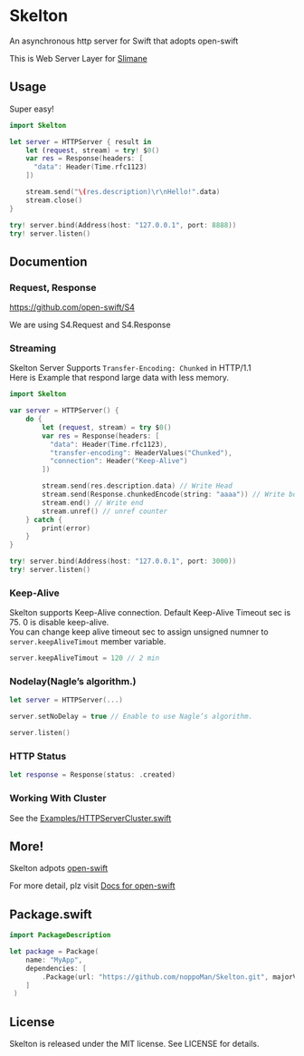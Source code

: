 # Skelton
An asynchronous http server for Swift that adopts open-swift

This is Web Server Layer for [Slimane](https://github.com/slimane-swift/slimane.git)

## Usage

Super easy!

```swift
import Skelton

let server = HTTPServer { result in
    let (request, stream) = try! $0()
    var res = Response(headers: [
      "data": Header(Time.rfc1123)
    ])

    stream.send("\(res.description)\r\nHello!".data)
    stream.close()
}

try! server.bind(Address(host: "127.0.0.1", port: 8888))
try! server.listen()
```


## Documention

### Request, Response
https://github.com/open-swift/S4

We are using S4.Request and S4.Response

### Streaming

Skelton Server Supports `Transfer-Encoding: Chunked` in HTTP/1.1  
Here is Example that respond large data with less memory.

```swift
import Skelton

var server = HTTPServer() {
    do {
        let (request, stream) = try $0()
        var res = Response(headers: [
          "data": Header(Time.rfc1123),
          "transfer-encoding": HeaderValues("Chunked"),
          "connection": Header("Keep-Alive")
        ])

        stream.send(res.description.data) // Write Head
        stream.send(Response.chunkedEncode(string: "aaaa")) // Write body
        stream.end() // Write end
        stream.unref() // unref counter
    } catch {
        print(error)
    }
}

try! server.bind(Address(host: "127.0.0.1", port: 3000))
try! server.listen()
```

### Keep-Alive
Skelton supports Keep-Alive connection. Default Keep-Alive Timeout sec is 75. 0 is disable keep-alive.  
You can change keep alive timeout sec to assign unsigned numner to `server.keepAliveTimout` member variable.

```swift
server.keepAliveTimout = 120 // 2 min
```

### Nodelay(Nagle’s algorithm.)

```swift
let server = HTTPServer(...)

server.setNoDelay = true // Enable to use Nagle’s algorithm.

server.listen()
```

### HTTP Status

```swift
let response = Response(status: .created)
```


### Working With Cluster
See the [Examples/HTTPServerCluster.swift](https://github.com/slimane-swift/Skelton/blob/master/Examples/HTTPServerCluster.swift)

## More!
Skelton adpots [open-swift](https://github.com/open-swift)

For more detail, plz visit [Docs for open-swift](https://github.com/open-swift/docs)

## Package.swift

```swift
import PackageDescription

let package = Package(
    name: "MyApp",
    dependencies: [
        .Package(url: "https://github.com/noppoMan/Skelton.git", majorVersion: 0, minor: 3),
    ]
 )
```

## License

Skelton is released under the MIT license. See LICENSE for details.
